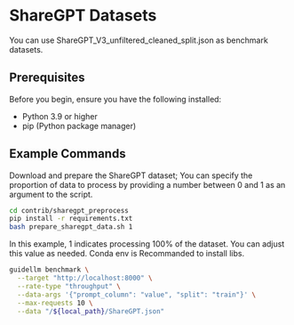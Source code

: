 # ShareGPT Datasets

You can use ShareGPT_V3_unfiltered_cleaned_split.json as benchmark datasets.

## Prerequisites
Before you begin, ensure you have the following installed:

* Python 3.9 or higher
* pip (Python package manager)

## Example Commands

Download and prepare the ShareGPT dataset; You can specify the proportion of data to process by providing a number between 0 and 1 as an argument to the script.

```bash
cd contrib/sharegpt_preprocess
pip install -r requirements.txt
bash prepare_sharegpt_data.sh 1

```

In this example, 1 indicates processing 100% of the dataset. You can adjust this value as needed. Conda env is Recommanded to install libs.

```bash
guidellm benchmark \
  --target "http://localhost:8000" \
  --rate-type "throughput" \
  --data-args '{"prompt_column": "value", "split": "train"}' \
  --max-requests 10 \
  --data "/${local_path}/ShareGPT.json"
```

